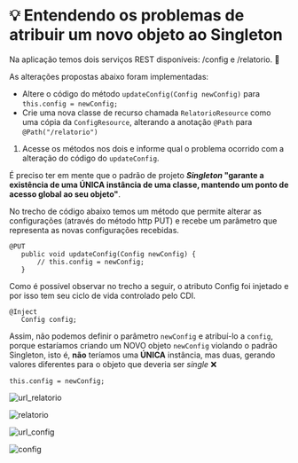 # :bulb: Entendendo os problemas de atribuir um novo objeto ao Singleton

Na aplicação temos dois serviços REST disponíveis: /config e /relatorio. :page_with_curl:

As alterações propostas abaixo foram implementadas: 
- Altere o código do método `updateConfig(Config newConfig)` para `this.config = newConfig;` 
- Crie uma nova classe de recurso chamada `RelatorioResource`  como uma cópia da `ConfigResource`, alterando a anotação `@Path` para `@Path("/relatorio")`

1. Acesse os métodos nos dois e informe qual o problema ocorrido com a alteração do código do `updateConfig`.

É preciso ter em mente que o padrão de projeto **_Singleton_ "garante a existência de uma ÚNICA instância de uma classe, mantendo um ponto de acesso global ao seu objeto"**.

No trecho de código abaixo temos um método que permite alterar as configurações (através do método http PUT) e recebe um parâmetro 
que representa as novas configurações recebidas.
 ~~~ 
 @PUT
    public void updateConfig(Config newConfig) {
        // this.config = newConfig;
    }
 ~~~
Como é possível observar no trecho a seguir, o atributo Config foi injetado e por isso tem seu ciclo de vida controlado pelo CDI.
 ~~~
 @Inject
    Config config;
 ~~~
 Assim, não podemos definir o parâmetro `newConfig` e atribuí-lo a `config`, porque estaríamos criando um NOVO objeto `newConfig` violando o padrão Singleton, isto é, **não**
teríamos uma **ÚNICA** instância, mas duas, gerando valores diferentes para o objeto que deveria ser _single_ :x:
~~~
this.config = newConfig;
~~~

![url_relatorio](https://user-images.githubusercontent.com/46926584/107446802-ef6c2e00-6b1d-11eb-9c96-e1079bedc14e.png)

![relatorio](https://user-images.githubusercontent.com/46926584/107446618-943a3b80-6b1d-11eb-82ab-58c2589ed7cf.png)

![url_config](https://user-images.githubusercontent.com/46926584/107446832-fdba4a00-6b1d-11eb-8bb1-b506fd847d27.png)

![config](https://user-images.githubusercontent.com/46926584/107446639-9d2b0d00-6b1d-11eb-8a65-aec35796019b.png)
